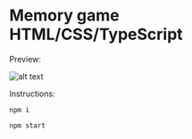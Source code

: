 # Memory game HTML/CSS/TypeScript

Preview:

![alt text](https://kastad.nu/gitHubRepoImages/md8.png)

Instructions:

```
npm i
```

```
npm start
```
